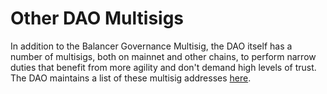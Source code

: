 # Other DAO Multisigs

In addition to the Balancer Governance Multisig, the DAO itself has a number of multisigs, both on mainnet and other chains, to perform narrow duties that benefit from more agility and don't demand high levels of trust. The DAO maintains a list of these multisig addresses [here](https://www.notion.so/Multisig-List-Guidelines-402e18cff13e4f2fa571bc14ed007546).
